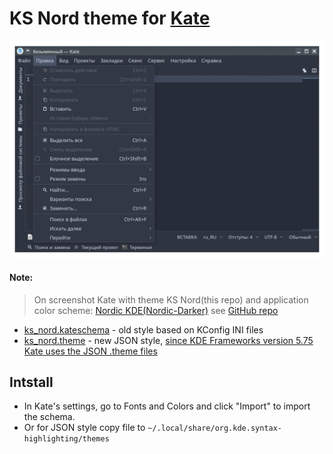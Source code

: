 # KS Nord theme for [Kate](https://kate-editor.org/)


<p align="center">
<img src="./screenshot.gif" width="1164"></img>
</p>


#### Note:
> On screenshot Kate with theme KS Nord(this repo) and application color scheme: [Nordic KDE(Nordic-Darker)](https://store.kde.org/p/1326271) see [GitHub repo](https://github.com/EliverLara/Nordic)


 - [ks_nord.kateschema](./ks_nord.kateschema) - old style based on KConfig INI files
 - [ks_nord.theme](./ks_nord.theme) - new JSON style, [since KDE Frameworks version 5.75 Kate uses the JSON .theme files](https://kate-editor.org/post/2020/2020-09-06-kate-color-themes/)


## Intstall

 - In Kate's settings, go to Fonts and Colors and click "Import" to import the schema.
 - Or for JSON style copy file to `~/.local/share/org.kde.syntax-highlighting/themes`
